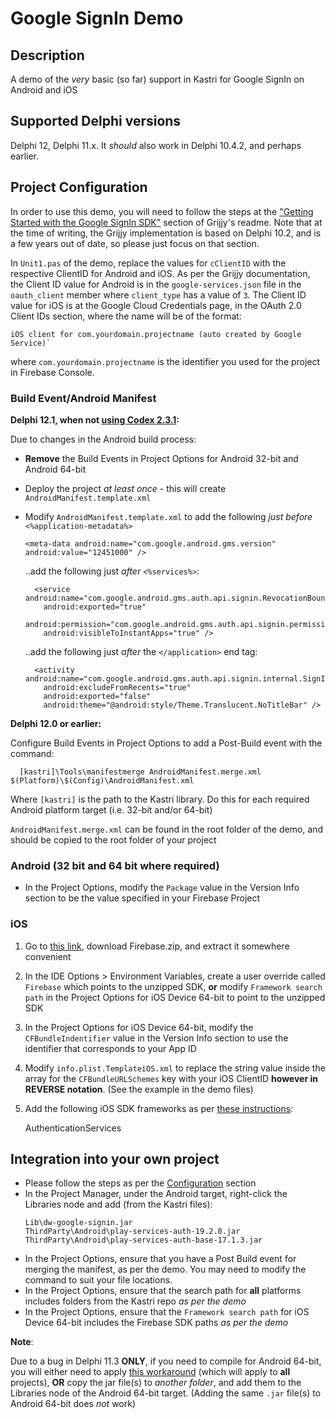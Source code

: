 # Google SignIn Demo

## Description

A demo of the _very_ basic (so far) support in Kastri for Google SignIn on Android and iOS

## Supported Delphi versions

Delphi 12, Delphi 11.x. It _should_ also work in Delphi 10.4.2, and perhaps earlier.

## Project Configuration

In order to use this demo, you will need to follow the steps at the ["Getting Started with the Google SignIn SDK"](https://github.com/grijjy/DelphiGoogleSignIn#getting-started-with-the-google-signin-sdk) section of Grijjy's readme. Note that at the time of writing, the Grijjy implementation is based on Delphi 10.2, and is a few years out of date, so please just focus on that section.

In `Unit1.pas` of the demo, replace the values for `cClientID` with the respective ClientID for Android and iOS. As per the Grijjy documentation, the Client ID value for Android is in the `google-services.json` file in the `oauth_client` member where `client_type` has a value of `3`. The Client ID value for iOS is at the Google Cloud Credentials page, in the OAuth 2.0 Client IDs section, where the name will be of the format:

```
iOS client for com.yourdomain.projectname (auto created by Google Service)`
```

where `com.yourdomain.projectname` is the identifier you used for the project in Firebase Console.

### Build Event/Android Manifest

**Delphi 12.1, when not [using Codex 2.3.1](../../Delphi12.1.AndroidManifestIssue.md):**

Due to changes in the Android build process:

* **Remove** the Build Events in Project Options for Android 32-bit and Android 64-bit 
* Deploy the project *at least once* - this will create `AndroidManifest.template.xml`
* Modify `AndroidManifest.template.xml` to add the following *just before* `<%application-metadata%>`

  ```
  <meta-data android:name="com.google.android.gms.version" android:value="12451000" />
  ```

  ..add the following just *after* `<%services%>`:

  ```
    <service android:name="com.google.android.gms.auth.api.signin.RevocationBoundService"
      android:exported="true"
      android:permission="com.google.android.gms.auth.api.signin.permission.REVOCATION_NOTIFICATION"
      android:visibleToInstantApps="true" />
  ```

  ..add the following just *after* the `</application>` end tag:

  ```
    <activity android:name="com.google.android.gms.auth.api.signin.internal.SignInHubActivity"
      android:excludeFromRecents="true"
      android:exported="false"
      android:theme="@android:style/Theme.Translucent.NoTitleBar" />
  ```

**Delphi 12.0 or earlier:**

Configure Build Events in Project Options to add a Post-Build event with the command:  

```
  [kastri]\Tools\manifestmerge AndroidManifest.merge.xml $(Platform)\$(Config)\AndroidManifest.xml
```  
Where `[kastri]` is the path to the Kastri library. Do this for each required Android platform target (i.e. 32-bit and/or 64-bit)

`AndroidManifest.merge.xml` can be found in the root folder of the demo, and should be copied to the root folder of your project

### Android (32 bit and 64 bit where required)

* In the Project Options, modify the `Package` value in the Version Info section to be the value specified in your Firebase Project

### iOS

1. Go to [this link](https://github.com/firebase/firebase-ios-sdk/releases/tag/v8.15.0), download Firebase.zip, and extract it somewhere convenient
2. In the IDE Options > Environment Variables, create a user override called `Firebase` which points to the unzipped SDK, **or** modify `Framework search path` in the Project Options for iOS Device 64-bit to point to the unzipped SDK
3. In the Project Options for iOS Device 64-bit, modify the `CFBundleIndentifier` value in the Version Info section to use the identifier that corresponds to your App ID
4. Modify `info.plist.TemplateiOS.xml` to replace the string value inside the array for the `CFBundleURLSchemes` key with your iOS ClientID **however in REVERSE notation**. (See the example in the demo files)
5. Add the following iOS SDK frameworks as per [these instructions](https://github.com/DelphiWorlds/HowTo/tree/main/Solutions/AddSDKFrameworks#readme):
   
   AuthenticationServices


## Integration into your own project

* Please follow the steps as per the [Configuration](#configuration) section
* In the Project Manager, under the Android target, right-click the Libraries node and add (from the Kastri files):
    ```
    Lib\dw-google-signin.jar
    ThirdParty\Android\play-services-auth-19.2.0.jar
    ThirdParty\Android\play-services-auth-base-17.1.3.jar
    ```
* In the Project Options, ensure that you have a Post Build event for merging the manifest, as per the demo. You may need to modify the command to suit your file locations.
* In the Project Options, ensure that the search path for **all** platforms includes folders from the Kastri repo _as per the demo_
* In the Project Options, ensure that the `Framework search path` for iOS Device 64-bit includes the Firebase SDK paths _as per the demo_

**Note**:

Due to a bug in Delphi 11.3 **ONLY**, if you need to compile for Android 64-bit, you will either need to apply [this workaround](https://docs.code-kungfu.com/books/hotfix-113-alexandria/page/fix-jar-libraries-added-to-android-64-bit-platform-target-are-not-compiled) (which will apply to **all** projects), **OR** copy the jar file(s) to _another folder_, and add them to the Libraries node of the Android 64-bit target. (Adding the same `.jar` file(s) to Android 64-bit does _not_ work)






